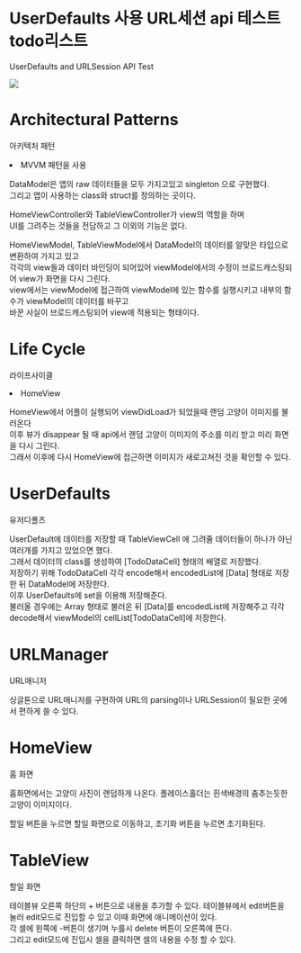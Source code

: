 # UserDefaults 사용 URL세션 api 테스트 todo리스트
UserDefaults and URLSession API Test

<img src="https://capsule-render.vercel.app/api?type=waving&color=auto&height=200&section=header&text=ToDoApp&fontSize=90" />

# Architectural Patterns
아키텍처 패턴

<li>MVVM 패턴을 사용</li>

  DataModel은 앱의 raw 데이터들을 모두 가지고있고 singleton 으로 구현했다.<br>
  그리고 앱이 사용하는 class와 struct를 정의하는 곳이다.<br>

  HomeViewController와 TableViewController가 view의 역할을 하며<br>
  UI를 그려주는 것들을 전담하고 그 이외의 기능은 없다.<br>

  HomeViewModel, TableViewModel에서 DataModel의 데이터를 알맞은 타입으로 변환하여 가지고 있고<br>
  각각의 view들과 데이터 바인딩이 되어있어 viewModel에서의 수정이 브로드캐스팅되어 view가 화면을 다시 그린다.<br>
  view에서는 viewModel에 접근하여 viewModel에 있는 함수를 실행시키고 내부의 함수가 viewModel의 데이터를 바꾸고<br>
  바꾼 사실이 브로드캐스팅되어 view에 적용되는 형태이다.<br>


# Life Cycle
라이프사이클

<li>HomeView</li>

HomeView에서 어플이 실행되어 viewDidLoad가 되었을때 랜덤 고양이 이미지를 불러온다<br>
이후 뷰가 disappear 될 때 api에서 랜덤 고양이 이미지의 주소를 미리 받고 미리 화면을 다시 그린다.<br>
그래서 이후에 다시 HomeView에 접근하면 이미지가 새로고쳐진 것을 확인할 수 있다.<br>


# UserDefaults
유저디폴츠

UserDefault에 데이터를 저장할 때 TableViewCell 에 그려줄 데이터들이 하나가 아닌 여러개를 가지고 있었으면 했다.<br>
그래서 데이터의 class를 생성하여 [TodoDataCell] 형태의 배열로 저장했다.<br>
저장하기 위해 TodoDataCell 각각 encode해서 encodedList에 [Data] 형태로 저장한 뒤 DataModel에 저장한다.<br>
이후 UserDefaults에 set을 이용해 저장해준다.<br>
불러올 경우에는 Array 형태로 불러온 뒤 [Data]를 encodedList에 저장해주고 각각 decode해서 viewModel의 cellList[TodoDataCell]에 저장한다.<br>

# URLManager
URL매니저


싱글톤으로 URL매니저를 구현하여 URL의 parsing이나 URLSession이 필요한 곳에서 편하게 쓸 수 있다.

# HomeView
홈 화면


홈화면에서는 고양이 사진이 랜덤하게 나온다. 플레이스홀더는 흰색배경의 춤추는듯한 고양이 이미지이다.

할일 버튼을 누르면 할일 화면으로 이동하고, 초기화 버튼을 누르면 초기화된다.

# TableView
할일 화면

  테이블뷰 오른쪽 하단의 + 버튼으로 내용을 추가할 수 있다.
  테이블뷰에서 edit버튼을 눌러 edit모드로 진입할 수 있고 이때 화면에 애니메이션이 있다.<br>
  각 셀에 왼쪽에 -버튼이 생기며 누를시 delete 버튼이 오른쪽에 뜬다. <br>
  그리고 edit모드에 진입시 셀을 클릭하면 셀의 내용을 수정 할 수 있다.
  
